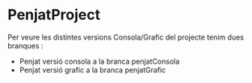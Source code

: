 # PenjatProject

Per veure les distintes versions Consola/Grafic del projecte tenim dues branques :

<ul>
<li> Penjat versió consola a la branca penjatConsola</li>
<li> Penjat versió grafic a la branca penjatGrafic</li>
</ul>